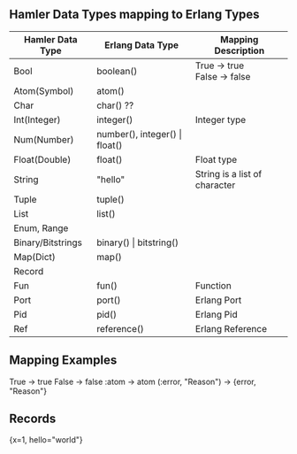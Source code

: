 
## Hamler Data Types mapping to Erlang Types

| Hamler Data Type  | Erlang Data Type               | Mapping Description               |
| ----------------- | ------------------------------ | --------------------------------- |
| Bool              | boolean()                      | True -> true <br />False -> false |
| Atom(Symbol)      | atom()                         |                                   |
| Char              | char() ??                      |                                   |
| Int(Integer)      | integer()                      | Integer type                      |
| Num(Number)       | number(), integer() \| float() |                                   |
| Float(Double)     | float()                        | Float type                        |
| String            | "hello"                        | String is a list of character     |
| Tuple             | tuple()                        |                                   |
| List              | list()                         |                                   |
| Enum, Range       |                                |                                   |
| Binary/Bitstrings | binary() \| bitstring()        |                                   |
| Map(Dict)         | map()                          |                                   |
| Record            |                                |                                   |
| Fun               | fun()                          | Function                          |
| Port              | port()                         | Erlang Port                       |
| Pid               | pid()                          | Erlang Pid                        |
| Ref               | reference()                    | Erlang Reference                  |

## Mapping Examples

True  -> true
False -> false
:atom -> atom
(:error, "Reason") -> {error, "Reason"}

## Records

{x=1, hello="world"}

